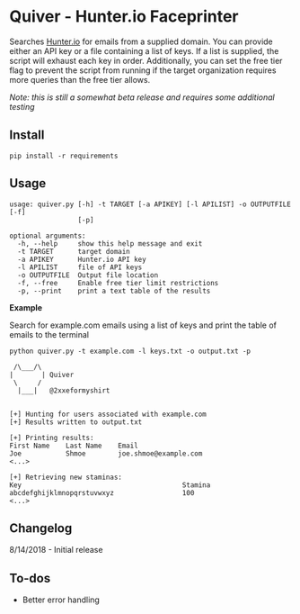 # Quiver - Hunter.io Faceprinter

Searches [Hunter.io](https://hunter.io/) for emails from a supplied domain. You can provide either an API key or a file containing a list of keys. If a list is supplied, the script will exhaust each key in order. Additionally, you can set the free tier flag to prevent the script from running if the target organization requires more queries than the free tier allows.

*Note: this is still a somewhat beta release and requires some additional testing*

## Install

```
pip install -r requirements
```

## Usage

```
usage: quiver.py [-h] -t TARGET [-a APIKEY] [-l APILIST] -o OUTPUTFILE [-f]
                 [-p]

optional arguments:
  -h, --help     show this help message and exit
  -t TARGET      target domain
  -a APIKEY      Hunter.io API key
  -l APILIST     file of API keys
  -o OUTPUTFILE  Output file location
  -f, --free     Enable free tier limit restrictions
  -p, --print    print a text table of the results

```

**Example**

Search for example.com emails using a list of keys and print the table of emails to the terminal

```
python quiver.py -t example.com -l keys.txt -o output.txt -p

 /\___/\  
|       | Quiver
 \     /  
  |___|   @2xxeformyshirt
 

[+] Hunting for users associated with example.com
[+] Results written to output.txt

[+] Printing results:
First Name    Last Name    Email                            
Joe           Shmoe        joe.shmoe@example.com
<...>

[+] Retrieving new staminas:
Key                                        Stamina
abcdefghijklmnopqrstuvwxyz                 100 
<...>
```

## Changelog

8/14/2018 - Initial release

## To-dos

- Better error handling
